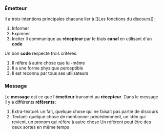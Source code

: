 ### Émetteur
Il a trois intentions principales chacune lier à [[Les fonctions du discours]]:
1. Informer
2. Exprimer
3. Inciter
Il communique au **récepteur** par le biais **canal** en utilisant d'un **code**

Un bon **code** respecte trois critères:
1. Il réfère à autre chose que lui-même
2. Il a une forme physique perceptible
3. Il est reconnu par tous ses utilisateurs

### Message
Le **message** est ce que l'**émetteur** transmet au **récepteur**. Dans le message il y a différents **référents**:
1. Extra-textuel: un fait, quelque chose qui ne faisait pas partie de discours
2. Textuel: quelque chose de mentionner précédemment, un idée qui revient, un pronom qui réfère à autre chose
Un référent peut être des deux sortes en même temps